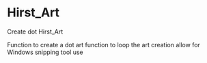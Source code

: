 # Hirst_Art
Create dot Hirst_Art

Function to create a dot art
function to loop the art creation 
allow for Windows snipping tool use

